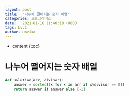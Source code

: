```yaml
---
layout: post
title:  "나누어 떨어지는 숫자 배열"
categories: 프로그래머스
date:   2021-01-16 11:40:18 +0800
tags: Lv.1
author: Haribo
---
```


* content
{:toc}
# 나누어 떨어지는 숫자 배열

```python
def solution(arr, divisor):
    answer = sorted([x for x in arr if x%divisor == 0])
    return answer if answer else [-1]
```

